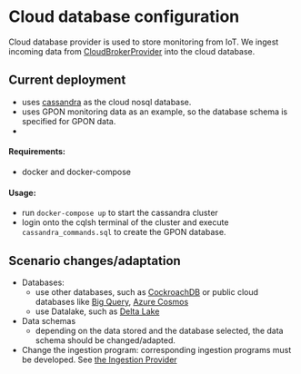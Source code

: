 # Cloud database configuration
Cloud database provider is used to store monitoring from IoT. We ingest  incoming data from [CloudBrokerProvider](../CloudBrokerProvider) into the cloud database.

## Current deployment

* uses [cassandra](https://cassandra.apache.org) as the cloud nosql database.
* uses GPON monitoring data as an example, so the database schema is specified for GPON data.
*
#### Requirements:
* docker and docker-compose

#### Usage:
* run `docker-compose up` to start the cassandra cluster
* login onto the cqlsh terminal of the cluster and execute `cassandra_commands.sql` to create the GPON database.

## Scenario changes/adaptation

* Databases:
  - use other databases, such as [CockroachDB](https://www.cockroachlabs.com/) or public cloud databases like [Big Query](https://cloud.google.com/bigquery), [Azure Cosmos](https://azure.microsoft.com/en-us/services/cosmos-db/)
  - use Datalake, such as [Delta Lake](https://delta.io/)
* Data schemas
  - depending on the data stored and the database selected, the data schema should be changed/adapted.
* Change the ingestion program: corresponding ingestion programs must be developed. See [the Ingestion Provider](../CloudIngestorProvider)
